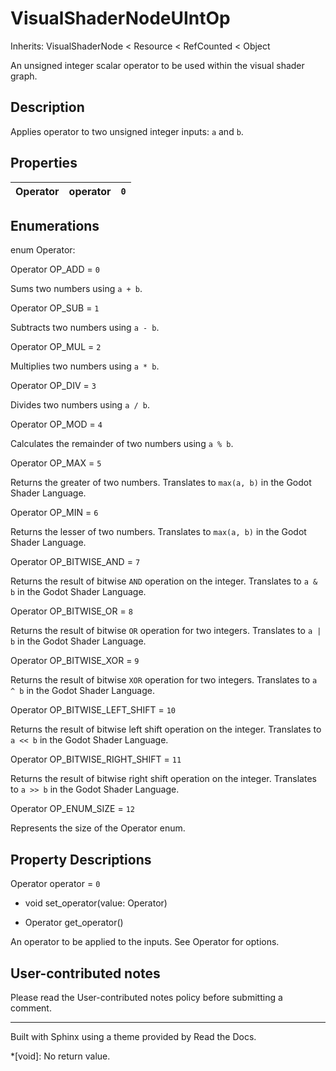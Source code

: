 # VisualShaderNodeUIntOp

Inherits: VisualShaderNode < Resource < RefCounted < Object

An unsigned integer scalar operator to be used within the visual shader graph.

## Description

Applies operator to two unsigned integer inputs: `a` and `b`.

## Properties

Operator | operator | `0`  
---|---|---  
  
## Enumerations

enum Operator:

Operator OP_ADD = `0`

Sums two numbers using `a + b`.

Operator OP_SUB = `1`

Subtracts two numbers using `a - b`.

Operator OP_MUL = `2`

Multiplies two numbers using `a * b`.

Operator OP_DIV = `3`

Divides two numbers using `a / b`.

Operator OP_MOD = `4`

Calculates the remainder of two numbers using `a % b`.

Operator OP_MAX = `5`

Returns the greater of two numbers. Translates to `max(a, b)` in the Godot
Shader Language.

Operator OP_MIN = `6`

Returns the lesser of two numbers. Translates to `max(a, b)` in the Godot
Shader Language.

Operator OP_BITWISE_AND = `7`

Returns the result of bitwise `AND` operation on the integer. Translates to `a
& b` in the Godot Shader Language.

Operator OP_BITWISE_OR = `8`

Returns the result of bitwise `OR` operation for two integers. Translates to `a | b` in the Godot Shader Language.

Operator OP_BITWISE_XOR = `9`

Returns the result of bitwise `XOR` operation for two integers. Translates to
`a ^ b` in the Godot Shader Language.

Operator OP_BITWISE_LEFT_SHIFT = `10`

Returns the result of bitwise left shift operation on the integer. Translates
to `a << b` in the Godot Shader Language.

Operator OP_BITWISE_RIGHT_SHIFT = `11`

Returns the result of bitwise right shift operation on the integer. Translates
to `a >> b` in the Godot Shader Language.

Operator OP_ENUM_SIZE = `12`

Represents the size of the Operator enum.

## Property Descriptions

Operator operator = `0`

  * void set_operator(value: Operator)

  * Operator get_operator()

An operator to be applied to the inputs. See Operator for options.

## User-contributed notes

Please read the User-contributed notes policy before submitting a comment.

* * *

Built with Sphinx using a theme provided by Read the Docs.

  *[void]: No return value.

